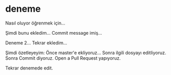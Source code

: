 # deneme
Nasıl oluyor öğrenmek için...

Şimdi bunu ekledim... Commit message imiş...

Deneme 2... Tekrar ekledim...

Şimdi özetleyeyim:
Önce master'e ekliyoruz...
Sonra ilgili dosyayı editliyoruz.
Sonra Commit diyoruz.
Open a Pull Request yapıyoruz.

Tekrar denemede edit.


